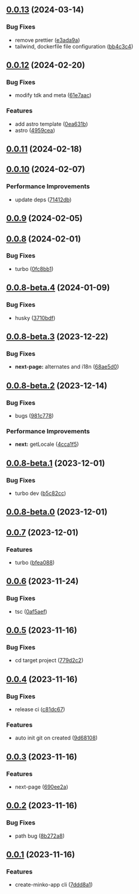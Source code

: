 ## [0.0.13](https://github.com/hemengke1997/create-minko-app/compare/v0.0.12...v0.0.13) (2024-03-14)


### Bug Fixes

* remove prettier ([e3ada9a](https://github.com/hemengke1997/create-minko-app/commit/e3ada9a68e3ad66d81aaba3864ccb3492688a62f))
* tailwind, dockerfile file configuration ([bb4c3c4](https://github.com/hemengke1997/create-minko-app/commit/bb4c3c4cde2a490d23eb1a6b8259661639139314))



## [0.0.12](https://github.com/hemengke1997/create-minko-app/compare/v0.0.11...v0.0.12) (2024-02-20)


### Bug Fixes

* modify tdk and meta ([61e7aac](https://github.com/hemengke1997/create-minko-app/commit/61e7aac44f4170cfce312df4e20c5f8616043682))


### Features

* add astro template ([0ea631b](https://github.com/hemengke1997/create-minko-app/commit/0ea631bf04d45216ec713315744dcaaba3fe619c))
* astro ([4959cea](https://github.com/hemengke1997/create-minko-app/commit/4959cea7b5178f1a7bbdf4cb683372976892d2fc))



## [0.0.11](https://github.com/hemengke1997/create-minko-app/compare/v0.0.10...v0.0.11) (2024-02-18)



## [0.0.10](https://github.com/hemengke1997/create-minko-app/compare/v0.0.9...v0.0.10) (2024-02-07)


### Performance Improvements

* update deps ([71412db](https://github.com/hemengke1997/create-minko-app/commit/71412dba3abb22ca9f1f70d6888e753eec3ea720))



## [0.0.9](https://github.com/hemengke1997/create-minko-app/compare/v0.0.8...v0.0.9) (2024-02-05)



## [0.0.8](https://github.com/hemengke1997/create-minko-app/compare/v0.0.8-beta.4...v0.0.8) (2024-02-01)


### Bug Fixes

* turbo ([0fc8bb1](https://github.com/hemengke1997/create-minko-app/commit/0fc8bb1333a4f92b1140da5f7bdbc73a705982b1))



## [0.0.8-beta.4](https://github.com/hemengke1997/create-minko-app/compare/v0.0.8-beta.3...v0.0.8-beta.4) (2024-01-09)


### Bug Fixes

* husky ([3710bdf](https://github.com/hemengke1997/create-minko-app/commit/3710bdf0f958ac6e8f21d9734709c0e20c612fd4))



## [0.0.8-beta.3](https://github.com/hemengke1997/create-minko-app/compare/v0.0.8-beta.2...v0.0.8-beta.3) (2023-12-22)


### Bug Fixes

* **next-page:** alternates and i18n ([68ae5d0](https://github.com/hemengke1997/create-minko-app/commit/68ae5d01ca01f2443cd8750a9e58659b60e4a7bd))



## [0.0.8-beta.2](https://github.com/hemengke1997/create-minko-app/compare/v0.0.8-beta.1...v0.0.8-beta.2) (2023-12-14)


### Bug Fixes

* bugs ([981c778](https://github.com/hemengke1997/create-minko-app/commit/981c77820b1cfb89744fcf870985fc9d40405196))


### Performance Improvements

* **next:** getLocale ([4cca1f5](https://github.com/hemengke1997/create-minko-app/commit/4cca1f5cab0489e9706385caf4f37259ca0df303))



## [0.0.8-beta.1](https://github.com/hemengke1997/create-minko-app/compare/v0.0.8-beta.0...v0.0.8-beta.1) (2023-12-01)


### Bug Fixes

* turbo dev ([b5c82cc](https://github.com/hemengke1997/create-minko-app/commit/b5c82cc02389c87f75f38899fbc62f6bf7fabaab))



## [0.0.8-beta.0](https://github.com/hemengke1997/create-minko-app/compare/v0.0.7...v0.0.8-beta.0) (2023-12-01)



## [0.0.7](https://github.com/hemengke1997/create-minko-app/compare/v0.0.6...v0.0.7) (2023-12-01)


### Features

* turbo ([bfea088](https://github.com/hemengke1997/create-minko-app/commit/bfea088a34758e8c3b242300329703f3dea408aa))



## [0.0.6](https://github.com/hemengke1997/create-minko-app/compare/v0.0.5...v0.0.6) (2023-11-24)


### Bug Fixes

* tsc ([0af5aef](https://github.com/hemengke1997/create-minko-app/commit/0af5aef51d67f44c00510ddbdd4f2d5470bb0eb8))



## [0.0.5](https://github.com/hemengke1997/create-minko-app/compare/v0.0.4...v0.0.5) (2023-11-16)


### Bug Fixes

* cd target project ([779d2c2](https://github.com/hemengke1997/create-minko-app/commit/779d2c2f2644288523824558ec56bb32d7947bd8))



## [0.0.4](https://github.com/hemengke1997/create-minko-app/compare/v0.0.3...v0.0.4) (2023-11-16)


### Bug Fixes

* release ci ([c81dc67](https://github.com/hemengke1997/create-minko-app/commit/c81dc670ffa04d698d55bb2543181396d0470c14))


### Features

* auto init git on created ([9d68108](https://github.com/hemengke1997/create-minko-app/commit/9d68108287a62b29f9df052e998f755051f3c42d))



## [0.0.3](https://github.com/hemengke1997/create-minko-app/compare/v0.0.2...v0.0.3) (2023-11-16)


### Features

* next-page ([690ee2a](https://github.com/hemengke1997/create-minko-app/commit/690ee2a18ed420fbcccfe2277005920b99e8a16c))



## [0.0.2](https://github.com/hemengke1997/create-minko-app/compare/v0.0.1...v0.0.2) (2023-11-16)


### Bug Fixes

* path bug ([8b272a8](https://github.com/hemengke1997/create-minko-app/commit/8b272a867782934fc5381eeefd43c9f34c6cabff))



## [0.0.1](https://github.com/hemengke1997/create-minko-app/compare/7ddd8a13687ca2c4c311fb018284263ce667da09...v0.0.1) (2023-11-16)


### Features

* create-minko-app cli ([7ddd8a1](https://github.com/hemengke1997/create-minko-app/commit/7ddd8a13687ca2c4c311fb018284263ce667da09))




